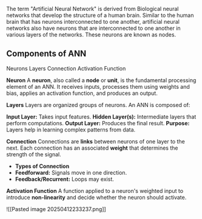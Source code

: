 
The term "Artificial Neural Network" is derived from Biological neural networks that
develop the structure of a human brain. Similar to the human brain that has neurons
interconnected to one another, artificial neural networks also have neurons that are
interconnected to one another in various layers of the networks. These neurons are known
as nodes.

## Components of ANN

Neurons
Layers
Connection
Activation Function


**Neuron**
A **neuron**, also called a **node** or **unit**, is the fundamental processing element of an ANN. It receives inputs, processes them using weights and bias, applies an activation function, and produces an output.



**Layers**
Layers are organized groups of neurons. An ANN is composed of:

**Input Layer:** Takes input features.
**Hidden Layer(s):** Intermediate layers that perform computations.
**Output Layer:** Produces the final result.
	**Purpose:**  
	    Layers help in learning complex patterns from data.

**Connection**
Connections are **links** between neurons of one layer to the next. Each connection has an associated **weight** that determines the strength of the signal.

- **Types of Connection**
- **Feedforward:** Signals move in one direction.
- **Feedback/Recurrent:** Loops may exist.

**Activation Function**
A function applied to a neuron's weighted input to introduce **non-linearity** and decide whether the neuron should activate.

![[Pasted image 20250412233237.png]]


